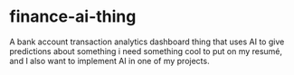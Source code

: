# finance-ai-thing
A bank account transaction analytics dashboard thing that uses AI to give predictions about something
i need something cool to put on my resumé, and I also want to implement AI in one of my projects.
